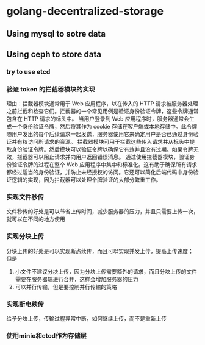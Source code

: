# golang-decentralized-storage

## Using mysql to sotre data 


## Using ceph to store data

### try to use etcd



### 验证 token 的拦截器模块的实现

理由：拦截器模块通常用于 Web 应用程序，以在传入的 HTTP 请求被服务器处理之前拦截和检查它们。拦截器的一个常见用例是验证身份验证令牌，这些令牌通常包含在 HTTP 请求的标头中。
当用户登录到 Web 应用程序时，服务器通常会生成一个身份验证令牌，然后将其作为 cookie 存储在客户端或本地存储中。此令牌随用户发出的每个后续请求一起发送，服务器使用它来确定用户是否已通过身份验证并有权访问所请求的资源。
拦截器模块可用于拦截这些传入请求并从标头中提取身份验证令牌。然后模块可以验证令牌以确保它有效并且没有过期。如果令牌无效，拦截器可以阻止请求并向用户返回错误消息。
通过使用拦截器模块，验证身份验证令牌的过程在整个 Web 应用程序中集中和标准化。这有助于确保所有请求都经过适当的身份验证，并防止未经授权的访问。它还可以简化后端代码中身份验证逻辑的实现，因为拦截器可以处理令牌验证的大部分繁重工作。

### 实现文件秒传
文件秒传的好处是可以节省上传时间，减少服务器的压力，并且只需要上传一次，就可以在不同的地方使用

### 实现分块上传
分块上传的好处是可以实现断点续传，而且可以实现并发上传，提高上传速度；
但是

1. 小文件不建议分块上传，因为分块上传需要额外的请求，而且分块上传的文件需要在服务器端进行合并，这样会增加服务器的压力
2. 可以并行传输，但是要控制并行传输的策略

### 实现断电续传
给予分块上传，传输过程异常中断，如何继续上传，而不是重新上传



### 使用minio和etcd作为存储层

